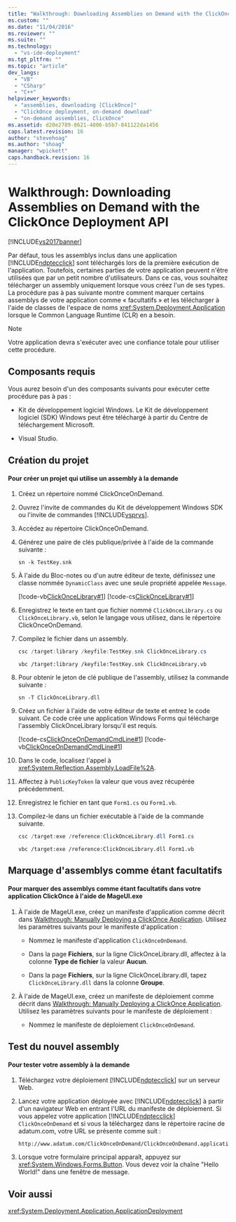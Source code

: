```yaml
---
title: "Walkthrough: Downloading Assemblies on Demand with the ClickOnce Deployment API | Microsoft Docs"
ms.custom: ""
ms.date: "11/04/2016"
ms.reviewer: ""
ms.suite: ""
ms.technology: 
  - "vs-ide-deployment"
ms.tgt_pltfrm: ""
ms.topic: "article"
dev_langs: 
  - "VB"
  - "CSharp"
  - "C++"
helpviewer_keywords: 
  - "assemblies, downloading [ClickOnce]"
  - "ClickOnce deployment, on-demand download"
  - "on-demand assemblies, ClickOnce"
ms.assetid: d20e2789-8621-4806-b5b7-841122da1456
caps.latest.revision: 16
author: "stevehoag"
ms.author: "shoag"
manager: "wpickett"
caps.handback.revision: 16
---
```

# Walkthrough: Downloading Assemblies on Demand with the ClickOnce Deployment API
[!INCLUDE[vs2017banner](../code-quality/includes/vs2017banner.md)]

Par défaut, tous les assemblys inclus dans une application [!INCLUDE[ndptecclick](../deployment/includes/ndptecclick_md.md)] sont téléchargés lors de la première exécution de l'application.  Toutefois, certaines parties de votre application peuvent n'être utilisées que par un petit nombre d'utilisateurs.  Dans ce cas, vous souhaitez télécharger un assembly uniquement lorsque vous créez l'un de ses types.  La procédure pas à pas suivante montre comment marquer certains assemblys de votre application comme « facultatifs » et les télécharger à l'aide de classes de l'espace de noms <xref:System.Deployment.Application> lorsque le Common Language Runtime \(CLR\) en a besoin.  
  
> [!NOTE]
>  Votre application devra s'exécuter avec une confiance totale pour utiliser cette procédure.  
  
## Composants requis  
 Vous aurez besoin d'un des composants suivants pour exécuter cette procédure pas à pas :  
  
-   Kit de développement logiciel Windows.  Le Kit de développement logiciel \(SDK\) Windows peut être téléchargé à partir du Centre de téléchargement Microsoft.  
  
-   Visual Studio.  
  
## Création du projet  
  
#### Pour créer un projet qui utilise un assembly à la demande  
  
1.  Créez un répertoire nommé ClickOnceOnDemand.  
  
2.  Ouvrez l'invite de commandes du Kit de développement Windows SDK ou l'invite de commandes [!INCLUDE[vsprvs](../code-quality/includes/vsprvs_md.md)].  
  
3.  Accédez au répertoire ClickOnceOnDemand.  
  
4.  Générez une paire de clés publique\/privée à l'aide de la commande suivante :  
  
    ```  
    sn -k TestKey.snk  
    ```  
  
5.  À l'aide du Bloc\-notes ou d'un autre éditeur de texte, définissez une classe nommée `DynamicClass` avec une seule propriété appelée `Message`.  
  
     [!code-vb[ClickOnceLibrary#1](../deployment/codesnippet/VisualBasic/walkthrough-downloading-assemblies-on-demand-with-the-clickonce-deployment-api_1.vb)]
     [!code-cs[ClickOnceLibrary#1](../deployment/codesnippet/CSharp/walkthrough-downloading-assemblies-on-demand-with-the-clickonce-deployment-api_1.cs)]  
  
6.  Enregistrez le texte en tant que fichier nommé `ClickOnceLibrary.cs` ou `ClickOnceLibrary.vb`, selon le langage vous utilisez, dans le répertoire ClickOnceOnDemand.  
  
7.  Compilez le fichier dans un assembly.  
  
    ```c#  
    csc /target:library /keyfile:TestKey.snk ClickOnceLibrary.cs  
    ```  
  
    ```vb#  
    vbc /target:library /keyfile:TestKey.snk ClickOnceLibrary.vb  
    ```  
  
8.  Pour obtenir le jeton de clé publique de l'assembly, utilisez la commande suivante :  
  
    ```  
    sn -T ClickOnceLibrary.dll  
    ```  
  
9. Créez un fichier à l'aide de votre éditeur de texte et entrez le code suivant.  Ce code crée une application Windows Forms qui télécharge l'assembly ClickOnceLibrary lorsqu'il est requis.  
  
     [!code-cs[ClickOnceOnDemandCmdLine#1](../deployment/codesnippet/CSharp/walkthrough-downloading-assemblies-on-demand-with-the-clickonce-deployment-api_2.cs)]
     [!code-vb[ClickOnceOnDemandCmdLine#1](../deployment/codesnippet/VisualBasic/walkthrough-downloading-assemblies-on-demand-with-the-clickonce-deployment-api_2.vb)]  
  
10. Dans le code, localisez l'appel à <xref:System.Reflection.Assembly.LoadFile%2A>.  
  
11. Affectez à `PublicKeyToken` la valeur que vous avez récupérée précédemment.  
  
12. Enregistrez le fichier en tant que `Form1.cs` ou `Form1.vb`.  
  
13. Compilez\-le dans un fichier exécutable à l'aide de la commande suivante.  
  
    ```c#  
    csc /target:exe /reference:ClickOnceLibrary.dll Form1.cs  
    ```  
  
    ```vb#  
    vbc /target:exe /reference:ClickOnceLibrary.dll Form1.vb  
    ```  
  
## Marquage d'assemblys comme étant facultatifs  
  
#### Pour marquer des assemblys comme étant facultatifs dans votre application ClickOnce à l'aide de MageUI.exe  
  
1.  À l'aide de MageUI.exe, créez un manifeste d'application comme décrit dans [Walkthrough: Manually Deploying a ClickOnce Application](../deployment/walkthrough-manually-deploying-a-clickonce-application.md).  Utilisez les paramètres suivants pour le manifeste d'application :  
  
    -   Nommez le manifeste d'application `ClickOnceOnDemand`.  
  
    -   Dans la page **Fichiers**, sur la ligne ClickOnceLibrary.dll, affectez à la colonne **Type de fichier** la valeur **Aucun**.  
  
    -   Dans la page **Fichiers**, sur la ligne ClickOnceLibrary.dll, tapez `ClickOnceLibrary.dll` dans la colonne **Groupe**.  
  
2.  À l'aide de MageUI.exe, créez un manifeste de déploiement comme décrit dans [Walkthrough: Manually Deploying a ClickOnce Application](../deployment/walkthrough-manually-deploying-a-clickonce-application.md).  Utilisez les paramètres suivants pour le manifeste de déploiement :  
  
    -   Nommez le manifeste de déploiement `ClickOnceOnDemand`.  
  
## Test du nouvel assembly  
  
#### Pour tester votre assembly à la demande  
  
1.  Téléchargez votre déploiement [!INCLUDE[ndptecclick](../deployment/includes/ndptecclick_md.md)] sur un serveur Web.  
  
2.  Lancez votre application déployée avec [!INCLUDE[ndptecclick](../deployment/includes/ndptecclick_md.md)] à partir d'un navigateur Web en entrant l'URL du manifeste de déploiement.  Si vous appelez votre application [!INCLUDE[ndptecclick](../deployment/includes/ndptecclick_md.md)] `ClickOnceOnDemand` et si vous la téléchargez dans le répertoire racine de adatum.com, votre URL se présente comme suit :  
  
    ```  
    http://www.adatum.com/ClickOnceOnDemand/ClickOnceOnDemand.application  
    ```  
  
3.  Lorsque votre formulaire principal apparaît, appuyez sur <xref:System.Windows.Forms.Button>.  Vous devez voir la chaîne "Hello World\!" dans une fenêtre de message.  
  
## Voir aussi  
 <xref:System.Deployment.Application.ApplicationDeployment>